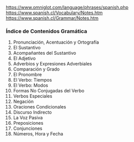 https://www.omniglot.com/language/phrases/spanish.php
https://www.spanish.cl/Vocabulary/Notes.htm
https://www.spanish.cl/Grammar/Notes.htm


### Índice de Contenidos Gramática
1. Pronunciación, Acentuación y Ortografía
2. El Sustantivo
3. Acompañantes del Sustantivo
4. El Adjetivo
5. Adverbios y Expresiones Adverbiales
6. Comparación y Grado
7. El Pronombre
8. El Verbo: Tiempos
9. El Verbo: Modos
10. Formas No Conjugadas del Verbo
11. Verbos Especiales
12. Negación
13. Oraciones Condicionales
14. Discurso Indirecto
15. La Voz Pasiva
16. Preposiciones
17. Conjunciones
18. Números, Hora y Fecha